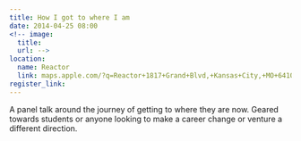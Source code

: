 ```yaml
---
title: How I got to where I am
date: 2014-04-25 08:00
<!-- image:
  title:
  url: -->
location: 
  name: Reactor
  link: maps.apple.com/?q=Reactor+1817+Grand+Blvd,+Kansas+City,+MO+64108
register_link:
---
```


A panel talk around the journey of getting to where they are now. Geared towards students or anyone looking to make a career change or venture a different direction.
